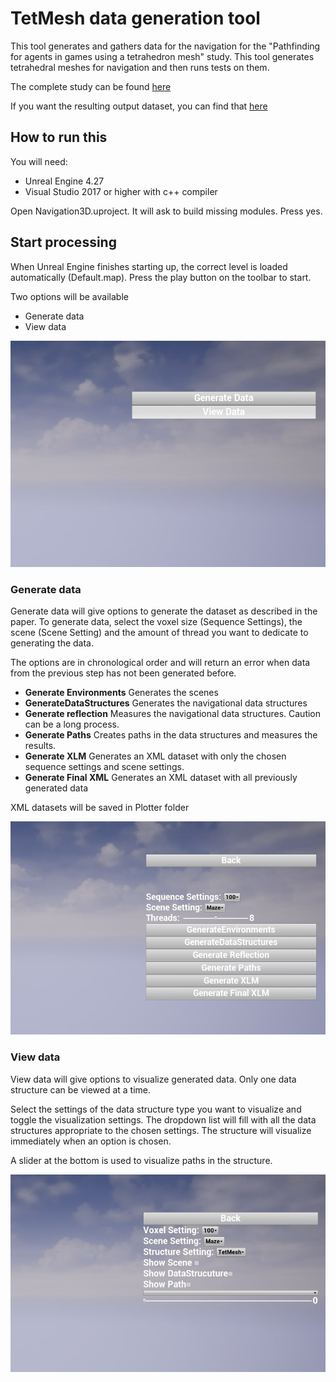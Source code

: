 # TetMesh data generation tool

This tool generates and gathers data for the navigation for the "Pathfinding for agents in games using a tetrahedron mesh" study. This tool generates tetrahedral meshes for navigation and then runs tests on them.

The complete study can be found [here](https://www.researchgate.net/publication/362801751_Pathfinding_for_agents_in_games_using_a_tetrahedron_mesh)

If you want the resulting output dataset, you can find that [here](https://zenodo.org/record/7009904#.Yv91yHZBxD9)

## How to run this
You will need:
- Unreal Engine 4.27
- Visual Studio 2017 or higher with c++ compiler

Open Navigation3D.uproject. It will ask to build missing modules. Press yes.

## Start processing

When Unreal Engine finishes starting up, the correct level is loaded automatically (Default.map). Press the play button on the toolbar to start.

Two options will be available
- Generate data
- View data

![Main!](Images/Screenshot1.jpg)


### Generate data

Generate data will give options to generate the dataset as described in the paper.
To generate data, select the voxel size (Sequence Settings), the scene (Scene Setting) and the amount of thread you want to dedicate to generating the data.

The options are in chronological order and will return an error when data from the previous step has not been generated before.
- **Generate Environments** Generates the scenes
- **GenerateDataStructures** Generates the navigational data structures
- **Generate reflection** Measures the navigational data structures. Caution can be a long process.
- **Generate Paths** Creates paths in the data structures and measures the results.
- **Generate XLM** Generates an XML dataset with only the chosen sequence settings and scene settings.
- **Generate Final XML** Generates an XML dataset with all previously generated data

XML datasets will be saved in Plotter folder

![GenerateData!](Images/Screenshot3.jpg)

### View data

View data will give options to visualize generated data. Only one data structure can be viewed at a time.

Select the settings of the data structure type you want to visualize and toggle the visualization settings. The dropdown list will fill with all the data structures appropriate to the chosen settings. The structure will visualize immediately when an option is chosen.

A slider at the bottom is used to visualize paths in the structure.

![ViewData!](Images/Screenshot2.jpg)